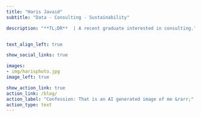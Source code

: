 ```yaml
---
title: "Haris Javaid"
subtitle: "Data - Consulting - Sustainability"

description: "**TL;DR**  | A recent graduate interested in consulting."


text_align_left: true

show_social_links: true

images: 
- img/harisphoto.jpg
image_left: true

show_action_link: true
action_link: /blog/
action_label: "Confession: That is an AI generated image of me &rarr;"
action_type: text
---
```

